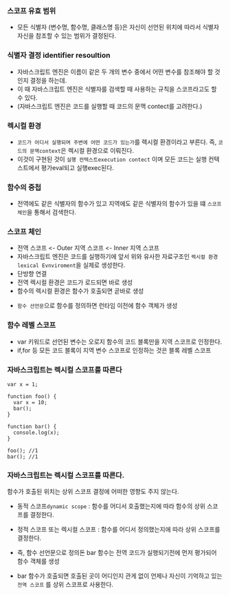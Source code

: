 ### 스코프 유효 범위

- 모든 식별자 (변수명, 함수명, 클래스명 등)은 자신이 선언된 위치에 따라서 식별자 자신을 참조할 수 있는 범위가 결정된다.

### 식별자 결정 identifier resoultion

- 자바스크립트 엔진은 이름이 같은 두 개의 변수 중에서 어떤 변수를 참조해야 할 것인지 결정을 하는데.
- 이 때 자바스크립트 엔진은 식별자를 검색할 때 사용하는 규칙을 스코프라고도 할 수 있다.
- (자바스크립트 엔진은 코드를 실행할 때 코드의 문맥 contect를 고려한다.)

### 렉시컬 환경

- `코드가 어디서 실행되며 주변에 어떤 코드가 있는가`를 렉시컬 환경이라고 부른다. 즉, `코드의 문맥context`은 렉시컬 환경으로 이뤄진다.
- 이것이 구현된 것이 `실행 컨텍스트execution contect` 이며 모든 코드는 실행 컨텍스트에서 평가eval되고 실행exec된다.

### 함수의 중첩

- 전역에도 같은 식별자의 함수가 있고 지역에도 같은 식별자의 함수가 있을 떄 `스코프 체인`을 통해서 검색한다.

### 스코프 체인

- 전역 스코프 <- Outer 지역 스코프 <- Inner 지역 스코프
- 자바스크립트 엔진은 코드를 실행하기에 앞서 위와 유사한 자료구조인 `렉시컬 환경lexical Evnviroment`을 실제로 생성한다.
- 단방향 연결
- 전역 렉시컬 환경은 코드가 로드되면 바로 생성
- 함수의 렉시컬 환경은 함수가 호출되면 곧바로 생성

* `함수 선언문`으로 함수를 정의하면 런타임 이전에 함수 객체가 생성

### 함수 레벨 스코프

- var 키워드로 선언된 변수는 오로지 함수의 코드 블록만을 지역 스코프로 인정한다.
- if,for 등 모든 코드 블록이 지역 변수 스코프로 인정하는 것은 블록 레벨 스코프

### 자바스크립트는 렉시컬 스코프를 따른다

```
var x = 1;

function foo() {
  var x = 10;
  bar();
}

function bar() {
  console.log(x);
}

foo(); //1
bar(); //1
```

### 자바스크립트는 렉시컬 스코프를 따른다.

함수가 호출된 위치는 상위 스코프 결정에 어떠한 영향도 주지 않는다.

- 동적 스코프`dynamic scope` : 함수를 어디서 호출했는지에 따라 함수의 상위 스코프를 결정한다.
- 정적 스코프 또는 렉시컬 스코프 : 함수를 어디서 정의했는지에 따라 상위 스코프를 결정한다.

- 즉, 함수 선언문으로 정의돈 bar 함수는 전역 코드가 실행되기전에 먼저 평가되어 함수 객체를 생성
- bar 함수가 호출되면 호출된 곳이 어디인지 관게 없이 언제나 자신이 기억하고 있는 `전역 스코프` 를 상위 스코프로 사용한다.
